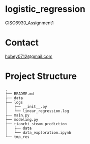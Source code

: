# logistic_regression
CISC6930_Assignment1

# Contact 
hobey0712@gmail.com

# Project Structure
```
.
├── README.md
├── data
├── logs
│   ├── __init__.py
│   └── linear_regression.log
├── main.py
├── modeling.py
├── tianchi_steam_prediction
│   ├── data
│   └── data_exploration.ipynb
└── tmp_res
```
